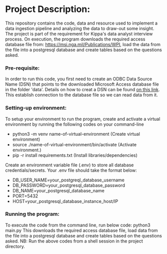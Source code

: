 # Project Description:
This repository contains the code, data and resource used to implement a data ingestion pipeline and analyzing the data to draw-out some insight. The project is part of the requirement for Kippa's data analyst interview process.
On execution, the program downloads the required access database file from: https://msi.nga.mil/Publications/WPI, load the data from the file into a postgresql database and create tables based on the questions asked.

### Pre-requisite:
In order to run this code, you first need to create an ODBC Data Source Name (DSN) that points to the downloaded Microsoft Access database file in the folder 'data'. Details on how to creat a DSN can be found [on this link](https://www.microfocus.com/documentation/silk-test/210/en/silktestworkbench-help-en/SILKTEST-413CCBCD-CREATINGDATASOURCEACCESSDATABASE-TSK.html). This establish connection to the database file so we can read data from it.

### Setting-up environment:
To setup your environment to run the program, create and activate a virtual environment by running
the following codes on your command-line
 - python3 -m venv name-of-virtual-environment (Create virtual environment)
 - source ./name-of-virtual-environment/bin/activate (Activate environment.)
 - pip -r install requirements.txt (Install libraries/dependencies)
 
Create an environment variable file (.env) to store all database credentials/secrets. Your .env file should take the format below:
- DB_USER_NAME=your_postgreql_database_username
- DB_PASSWORD=your_postgresql_database_password
- DB_NAME=your_postgresql_database_name
- PORT=5432
- HOST=your_postgresql_database_instance_host/IP

### Running the program:
To execute the code from the command line, run below code:
python3 main.py 
This downloads the required access database file, load data from the file into a postgresql database and create tables based on the questions asked.
NB: Run the above codes from a shell session in the project directory.

